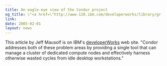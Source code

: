 ```yaml
---
title: An eagle-eye view of the Condor project
og_title: \"<a href=\"http://www-128.ibm.com/developerworks/library/gr-condor/\">An eagle-eye view of the Condor project</a>\"
link: 
date: 2005-02-01
layout: news
---
```


This article by Jeff Mausolf is on IBM's <a href="http://www-136.ibm.com/developerworks/" data-proofer-ignore>developerWorks</a> web site.  "Condor addresses both of these problem areas by providing a single tool that can manage a cluster of dedicated compute nodes and effectively harness otherwise wasted cycles from idle desktop workstations." 
